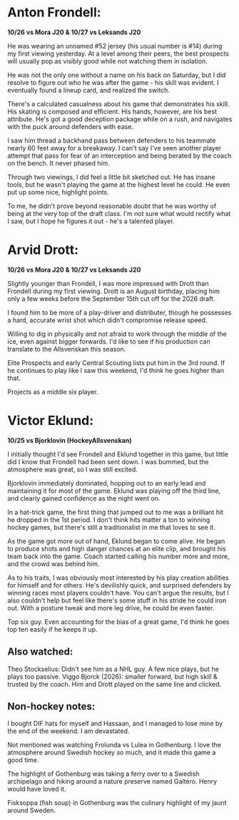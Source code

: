 # **Anton Frondell**:

**10/26 vs Mora J20 & 10/27 vs Leksands J20**

He was wearing an unnamed #52 jersey (his usual number is #14) during my first viewing yesterday. At a level among their peers, the best prospects will usually pop as visibly good while not watching them in isolation.

He was not the only one without a name on his back on Saturday, but I did resolve to figure out who he was after the game - his skill was evident. I eventually found a lineup card, and realized the switch.

There's a calculated casualness about his game that demonstrates his skill. His skating is composed and efficient. His hands, however, are his best attribute. He's got a good deception package while on a rush, and navigates with the puck around defenders with ease.

I saw him thread a backhand pass between defenders to his teammate nearly 60 feet away for a breakaway. I can't say I've seen another player attempt that pass for fear of an interception and being berated by the coach on the bench. It never phased him.

Through two viewings, I did feel a little bit sketched out. He has insane tools, but he wasn't playing the game at the highest level he could. He even put up some nice, highlight points.

To me, he didn't prove beyond reasonable doubt that he was worthy of being at the very top of the draft class. I'm not sure what would rectify what I saw, but I hope he figures it out - he's a talented player.

# **Arvid Drott**:

**10/26 vs Mora J20 & 10/27 vs Leksands J20**

Slightly younger than Frondell, I was more impressed with Drott than Frondell during my first viewing. Drott is an August birthday, placing him only a few weeks before the September 15th cut off for the 2026 draft.

I found him to be more of a play-driver and distributer, though he possesses a hard, accurate wrist shot which didn't compromise release speed.

Willing to dig in physically and not afraid to work through the middle of the ice, even against bigger forwards. I'd like to see if his production can translate to the Allsvenskan this season.

Elite Prospects and early Central Scouting lists put him in the 3rd round. If he continues to play like I saw this weekend, I'd think he goes higher than that.

Projects as a middle six player.

# **Victor Eklund**:

**10/25 vs Bjorklovin (HockeyAllsvenskan)**

I initially thought I'd see Frondell and Eklund together in this game, but little did I know that Frondell had been sent down. I was bummed, but the atmosphere was great, so I was still excited.

Bjorklovin immediately dominated, hopping out to an early lead and maintaining it for most of the game. Eklund was playing off the third line, and clearly gained confidence as the night went on.

In a hat-trick game, the first thing that jumped out to me was a brilliant hit he dropped in the 1st period. I don't think hits matter a ton to winning hockey games, but there's still a traditionalist in me that loves to see it.

As the game got more out of hand, Eklund began to come alive. He began to produce shots and high danger chances at an elite clip, and brought his team back into the game. Coach started calling his number more and more, and the crowd was behind him.

As to his traits, I was obviously most interested by his play creation abilities for himself and for others. He's devilishly quick, and surprised defenders by winning races most players couldn't have. You can't argue the results, but I also couldn't help but feel like there's some stuff in his stride he could iron out. With a posture tweak and more leg drive, he could be even faster.

Top six guy. Even accounting for the bias of a great game, I'd think he goes top ten easily if he keeps it up.

## Also watched:

Theo Stockselius: Didn't see him as a NHL guy. A few nice plays, but he plays too passive.
Viggo Bjorck (2026): smaller forward, but high skill & trusted by the coach. Him and Drott played on the same line and clicked.

## Non-hockey notes:

I bought DIF hats for myself and Hassaan, and I managed to lose mine by the end of the weekend. I am devastated.

Not mentioned was watching Frolunda vs Lulea in Gothenburg. I love the atmosphere around Swedish hockey so much, and it made this game a good time.

The highlight of Gothenburg was taking a ferry over to a Swedish archipelago and hiking around a nature preserve named Galtero. Henry would have loved it.

Fisksoppa (fish soup) in Gothenburg was the culinary highlight of my jaunt around Sweden.
